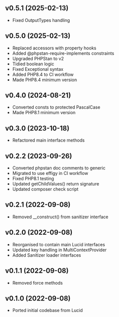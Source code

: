 ## v0.5.1 (2025-02-13)
* Fixed OutputTypes handling

## v0.5.0 (2025-02-13)
* Replaced accessors with property hooks
* Added @phpstan-require-implements constraints
* Upgraded PHPStan to v2
* Tidied boolean logic
* Fixed Exceptional syntax
* Added PHP8.4 to CI workflow
* Made PHP8.4 minimum version

## v0.4.0 (2024-08-21)
* Converted consts to protected PascalCase
* Made PHP8.1 minimum version

## v0.3.0 (2023-10-18)
* Refactored main interface methods

## v0.2.2 (2023-09-26)
* Converted phpstan doc comments to generic
* Migrated to use effigy in CI workflow
* Fixed PHP8.1 testing
* Updated getChildValues() return signature
* Updated composer check script

## v0.2.1 (2022-09-08)
* Removed __construct() from sanitizer interface

## v0.2.0 (2022-09-08)
* Reorganised to contain main Lucid interfaces
* Updated key handling in MultiContextProvider
* Added Sanitizer loader interfaces

## v0.1.1 (2022-09-08)
* Removed force methods

## v0.1.0 (2022-09-08)
* Ported initial codebase from Lucid
